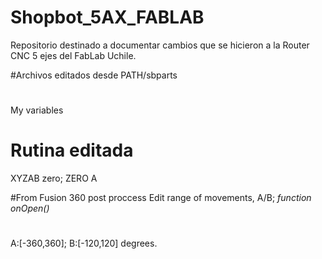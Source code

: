 # Shopbot_5AX_FABLAB

Repositorio destinado a documentar cambios que se hicieron a la Router CNC 5 ejes del FabLab Uchile.

#Archivos editados desde PATH/sbparts
#
My variables
# Rutina editada
XYZAB zero; ZERO A

#From Fusion 360 post proccess
Edit range of movements, A/B; *function onOpen()*
#
A:[-360,360]; B:[-120,120] degrees.
